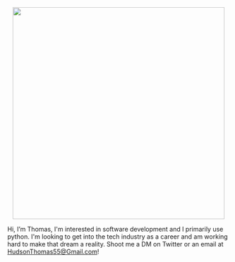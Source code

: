 <div id="header" align = "center">
<image src="https://giphy.com/embed/UoLt6Tm8wlSnWGfSFs" width="480" height="480" frameBorder="0"/>
  </div>



Hi, I’m Thomas, I'm interested in software development and I primarily use python. I'm looking to get into the tech industry as a career and am working hard to make that dream a reality.
Shoot me a DM on Twitter or an email at HudsonThomas55@Gmail.com!

